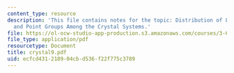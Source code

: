 ```yaml
---
content_type: resource
description: 'This file contains notes for the topic: Distribution of Lattice Types
  and Point Groups Among the Crystal Systems.'
file: https://ol-ocw-studio-app-production.s3.amazonaws.com/courses/3-60-symmetry-structure-and-tensor-properties-of-materials-fall-2005/ecfcd431218904cbd536f22f775c3789_crystal9.pdf
file_type: application/pdf
resourcetype: Document
title: crystal9.pdf
uid: ecfcd431-2189-04cb-d536-f22f775c3789
---
```

